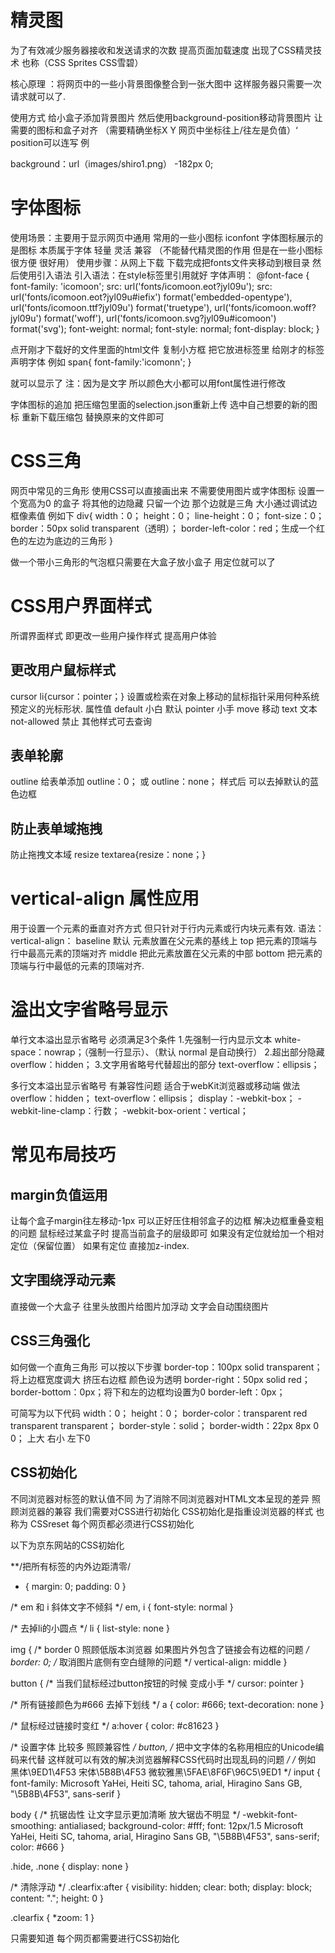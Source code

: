 # 精灵图
 为了有效减少服务器接收和发送请求的次数 提高页面加载速度
 出现了CSS精灵技术 也称（CSS Sprites CSS雪碧）
 
 核心原理 ：将网页中的一些小背景图像整合到一张大图中
 这样服务器只需要一次请求就可以了.
 
 使用方式
 给小盒子添加背景图片 然后使用background-position移动背景图片 让需要的图标和盒子对齐
 （需要精确坐标X Y 网页中坐标往上/往左是负值）‘
 position可以连写 例
 
 background：url（images/shiro1.png） -182px 0;
 
# 字体图标
使用场景：主要用于显示网页中通用 常用的一些小图标
iconfont
字体图标展示的是图标 本质属于字体
轻量 灵活 兼容
（不能替代精灵图的作用 但是在一些小图标很方便 很好用）
使用步骤：从网上下载 下载完成把fonts文件夹移动到根目录 然后使用引入语法
引入语法：在style标签里引用就好 
字体声明：
@font-face {
  font-family: 'icomoon';
  src:  url('fonts/icomoon.eot?jyl09u');
  src:  url('fonts/icomoon.eot?jyl09u#iefix') format('embedded-opentype'),
    url('fonts/icomoon.ttf?jyl09u') format('truetype'),
    url('fonts/icomoon.woff?jyl09u') format('woff'),
    url('fonts/icomoon.svg?jyl09u#icomoon') format('svg');
  font-weight: normal;
  font-style: normal;
  font-display: block;
}

点开刚才下载好的文件里面的html文件 复制小方框 把它放进标签里
给刚才的标签声明字体
例如
span{
font-family:'icomonn';
}

就可以显示了
注：因为是文字 所以颜色大小都可以用font属性进行修改

字体图标的追加
把压缩包里面的selection.json重新上传 选中自己想要的新的图标 重新下载压缩包 替换原来的文件即可

# CSS三角
网页中常见的三角形 使用CSS可以直接画出来 不需要使用图片或字体图标
设置一个宽高为0 的盒子 将其他的边隐藏 只留一个边 那个边就是三角 大小通过调试边框像素值
例如下
div{
width：0；
height：0；
line-height：0；
font-size：0；
border：50px solid transparent（透明）；
border-left-color：red；生成一个红色的左边为底边的三角形
}

做一个带小三角形的气泡框只需要在大盒子放小盒子 用定位就可以了


# CSS用户界面样式
所谓界面样式 即更改一些用户操作样式 提高用户体验

## 更改用户鼠标样式
cursor
li{cursor：pointer；}
设置或检索在对象上移动的鼠标指针采用何种系统预定义的光标形状.
属性值
default        小白 默认
pointer        小手
move           移动
text           文本
not-allowed    禁止
其他样式可去查询

## 表单轮廓
outline
给表单添加 outline：0；
或         outline：none；
样式后 
可以去掉默认的蓝色边框

## 防止表单域拖拽
防止拖拽文本域 resize
textarea{resize：none；}


# vertical-align 属性应用
用于设置一个元素的垂直对齐方式 但只针对于行内元素或行内块元素有效.
语法：
vertical-align：
baseline          默认 元素放置在父元素的基线上
top               把元素的顶端与行中最高元素的顶端对齐
middle            把此元素放置在父元素的中部
bottom            把元素的顶端与行中最低的元素的顶端对齐.

# 溢出文字省略号显示
单行文本溢出显示省略号
必须满足3个条件
1.先强制一行内显示文本
white-space：nowrap；（强制一行显示）、（默认 normal 是自动换行）
2.超出部分隐藏
overflow：hidden；
3.文字用省略号代替超出的部分
text-overflow：ellipsis；

多行文本溢出显示省略号
有兼容性问题 适合于webKit浏览器或移动端
做法
overflow：hidden；
text-overflow：ellipsis；
display：-webkit-box；
-webkit-line-clamp：行数；
-webkit-box-orient：vertical；

# 常见布局技巧

## margin负值运用
让每个盒子margin往左移动-1px 可以正好压住相邻盒子的边框 解决边框重叠变粗的问题
鼠标经过某盒子时 提高当前盒子的层级即可 如果没有定位就给加一个相对定位（保留位置）
如果有定位 直接加z-index.


## 文字围绕浮动元素
直接做一个大盒子 往里头放图片给图片加浮动 文字会自动围绕图片

## CSS三角强化
如何做一个直角三角形
可以按以下步骤
border-top：100px solid transparent；将上边框宽度调大 挤压右边框 颜色设为透明
border-right：50px solid red；
border-bottom：0px；将下和左的边框均设置为0
border-left：0px；

可简写为以下代码
width：0；
height：0；
border-color：transparent red transparent transparent；
border-style：solid；
border-width：22px 8px 0 0；  上大 右小 左下0

## CSS初始化
不同浏览器对标签的默认值不同
为了消除不同浏览器对HTML文本呈现的差异 照顾浏览器的兼容
我们需要对CSS进行初始化
CSS初始化是指重设浏览器的样式 也称为 CSSreset
每个网页都必须进行CSS初始化

以下为京东网站的CSS初始化

**/把所有标签的内外边距清零/
* {
    margin: 0;
    padding: 0
}

/* em 和 i 斜体文字不倾斜 */
em,
i {
    font-style: normal
}

/* 去掉li的小圆点 */
li {
    list-style: none
}

img {
    /* border 0 照顾低版本浏览器 如果图片外包含了链接会有边框的问题 */
    border: 0;
    /* 取消图片底侧有空白缝隙的问题 */
    vertical-align: middle
}

button {
    /* 当我们鼠标经过button按钮的时候 变成小手 */
    cursor: pointer
}

/* 所有链接颜色为#666 去掉下划线 */
a {
    color: #666;
    text-decoration: none
}

/* 鼠标经过链接时变红 */
a:hover {
    color: #c81623
}

/* 设置字体 比较多 照顾兼容性 */
button,
/* 把中文字体的名称用相应的Unicode编码来代替 这样就可以有效的解决浏览器解释CSS代码时出现乱码的问题 */
/* 例如 黑体\9ED1\4F53 宋体\5B8B\4F53 微软雅黑\5FAE\8F6F\96C5\9ED1  */
input {
    font-family: Microsoft YaHei, Heiti SC, tahoma, arial, Hiragino Sans GB, "\5B8B\4F53", sans-serif
}

body {
    /* 抗锯齿性 让文字显示更加清晰 放大锯齿不明显 */
    -webkit-font-smoothing: antialiased;
    background-color: #fff;
    font: 12px/1.5 Microsoft YaHei, Heiti SC, tahoma, arial, Hiragino Sans GB, "\5B8B\4F53", sans-serif;
    color: #666
}

.hide,
.none {
    display: none
}

/* 清除浮动 */
.clearfix:after {
    visibility: hidden;
    clear: both;
    display: block;
    content: ".";
    height: 0
}

.clearfix {
    *zoom: 1
}

只需要知道 每个网页都需要进行CSS初始化 